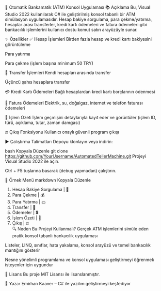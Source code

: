 🏧 Otomatik Bankamatik (ATM) Konsol Uygulaması
📚 Açıklama
Bu, Visual Studio 2022 kullanılarak C# ile geliştirilmiş konsol tabanlı bir ATM simülasyon uygulamasıdır.
Hesap bakiye sorgulama, para çekme/yatırma, hesaplar arası transferler, kredi kartı ödemeleri ve fatura ödemeleri gibi bankacılık işlemlerini kullanıcı dostu komut satırı arayüzüyle sunar.

✨ Özellikler
✅ Hesap İşlemleri
Birden fazla hesap ve kredi kartı bakiyesini görüntüleme

Para yatırma

Para çekme (işlem başına minimum 50 TRY)

🔄 Transfer İşlemleri
Kendi hesapları arasında transfer

Üçüncü şahıs hesaplara transfer

💳 Kredi Kartı Ödemeleri
Bağlı hesaplardan kredi kartı borçlarının ödenmesi

🧾 Fatura Ödemeleri
Elektrik, su, doğalgaz, internet ve telefon faturası ödemeleri

📜 İşlem Özeti
İşlem geçmişini detaylarıyla kayıt eder ve görüntüler (işlem ID, türü, açıklama, tutar, zaman damgası)

🔚 Çıkış Fonksiyonu
Kullanıcı onaylı güvenli program çıkışı

▶️ Çalıştırma Talimatları
Depoyu klonlayın veya indirin:

bash
Kopyala
Düzenle
git clone https://github.com/YourUsername/AutomatedTellerMachine.git
Projeyi Visual Studio 2022 ile açın.

Ctrl + F5 tuşlarına basarak (debug yapmadan) çalıştırın.

🧪 Örnek Menü
markdown
Kopyala
Düzenle
1. Hesap Bakiye Sorgulama       | 🔎  
2. Para Çekme                   | 💰  
3. Para Yatırma                 | 💵  
4. Transfer                    | 💸  
5. Ödemeler                    | 💲  
6. İşlem Özeti                 | 📜  
7. Çıkış                       | 🔚  
🔍 Neden Bu Projeyi Kullanmalı?
Gerçek ATM işlemlerini simüle eden pratik konsol tabanlı bankacılık uygulaması

Listeler, LINQ, sınıflar, hata yakalama, konsol arayüzü ve temel bankacılık mantığını gösterir

Nesne yönelimli programlama ve konsol uygulaması geliştirmeyi öğrenmek isteyenler için uygundur

📄 Lisans
Bu proje MIT Lisansı ile lisanslanmıştır.

👤 Yazar
Emirhan Kaaner – C# ile yazılım geliştirmeyi keşfediyor

